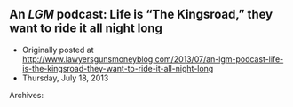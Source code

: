 ## An <em>LGM</em> podcast: Life is “The Kingsroad,” they want to ride it all night long

 * Originally posted at http://www.lawyersgunsmoneyblog.com/2013/07/an-lgm-podcast-life-is-the-kingsroad-they-want-to-ride-it-all-night-long
 * Thursday, July 18, 2013

Archives: